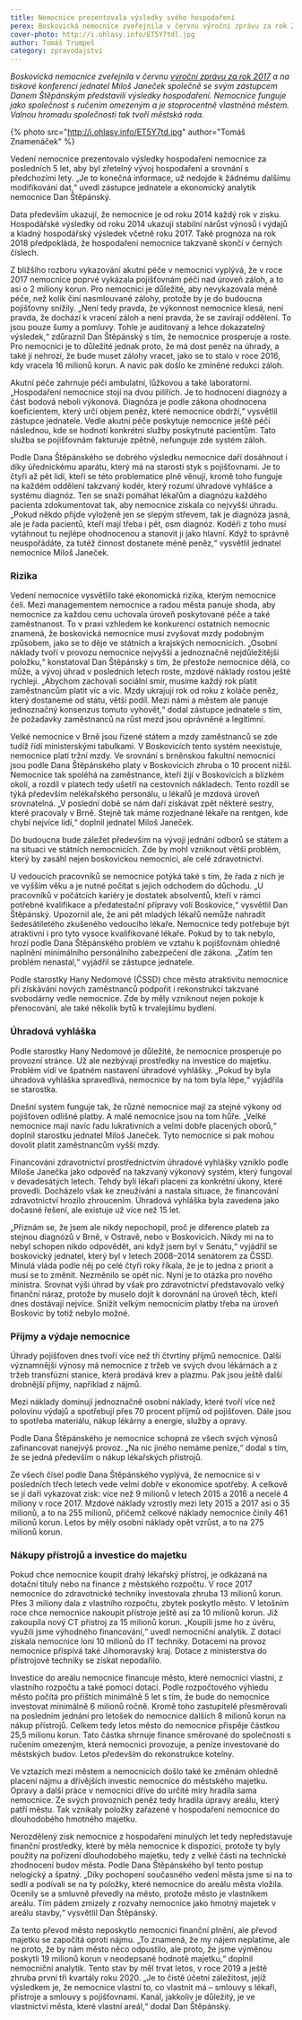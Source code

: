 ```yaml
---
title: Nemocnice prezentovala výsledky svého hospodaření
perex: Boskovická nemocnice zveřejnila v červnu výroční zprávu za rok 2017 a na tiskové konferenci jednatel Miloš Janeček společně se svým zástupcem Danem Štěpánským představili výsledky hospodaření.
cover-photo: http://i.ohlasy.info/ET5Y7tdl.jpg
author: Tomáš Trumpeš
category: zpravodajství
---
```


*Boskovická nemocnice zveřejnila v červnu [výroční zprávu za rok 2017](https://www.nembce.cz/assets/files/Vyrocni_zpravy/vyrocni_zprava_2017.pdf) a na tiskové konferenci jednatel Miloš Janeček společně se svým zástupcem Danem Štěpánským představili výsledky hospodaření. Nemocnice funguje jako společnost s ručením omezeným a je stoprocentně vlastněná městem. Valnou hromadu společnosti tak tvoří městská rada.*

{% photo src="http://i.ohlasy.info/ET5Y7td.jpg" author="Tomáš Znamenáček" %}

Vedení nemocnice prezentovalo výsledky hospodaření nemocnice za posledních 5 let, aby byl zřetelný vývoj hospodaření a srovnání s předchozími lety. „Je to konečná informace, už nedojde k žádnému dalšímu modifikování dat,“ uvedl zástupce jednatele a ekonomický analytik nemocnice Dan Štěpánský.

Data především ukazují, že nemocnice je od roku 2014 každý rok v zisku. Hospodářské výsledky od roku 2014 ukazují stabilní nárůst výnosů i výdajů a kladný hospodářský výsledek včetně roku 2017. Také prognóza na rok 2018 předpokládá, že hospodaření nemocnice takzvaně skončí v černých číslech.

Z bližšího rozboru vykazování akutní péče v nemocnici vyplývá, že v roce 2017 nemocnice poprvé vykázala pojišťovnám péči nad úroveň záloh, a to asi o 2 miliony korun. Pro nemocnici je důležité, aby nevykazovala méně péče, než kolik činí nasmlouvané zálohy, protože by je do budoucna pojišťovny snížily. „Není tedy pravda, že výkonnost nemocnice klesá, není pravda, že dochází k vracení záloh a není pravda, že se zavírají oddělení. To jsou pouze šumy a pomluvy. Tohle je auditovaný a lehce dokazatelný výsledek,“ zdůraznil Dan Štěpánský s tím, že nemocnice prosperuje a roste. Pro nemocnici je to důležité jednak proto, že má dost peněz na úhrady, a také jí nehrozí, že bude muset zálohy vracet, jako se to stalo v roce 2016, kdy vracela 16 milionů korun. A navíc pak došlo ke zmíněné redukci záloh.

Akutní péče zahrnuje péči ambulatní, lůžkovou a také laboratorní. „Hospodaření nemocnice stojí na dvou pilířích. Je to hodnocení diagnózy a část bodová neboli výkonová. Diagnóza je podle zákona ohodnocena koeficientem, který určí objem peněz, které nemocnice obdrží,“ vysvětlil zástupce jednatele. Vedle akutní péče poskytuje nemocnice ještě péči následnou, kde se hodnotí konkrétní služby poskytnuté pacientům. Tato služba se pojišťovnám fakturuje zpětně, nefunguje zde systém záloh.

Podle Dana Štěpánského se dobrého výsledku nemocnice daří dosáhnout i díky úřednickému aparátu, který má na starosti styk s pojišťovnami. Je to čtyři až pět lidí, kteří se této problematice plně věnují, kromě toho funguje na každém oddělení takzvaný kodér, který rozumí úhradové vyhlášce a systému diagnóz. Ten se snaží pomáhat lékařům a diagnózu každého pacienta zdokumentovat tak, aby nemocnice získala co nejvyšší úhradu. „Pokud někdo přijde vyloženě jen se slepým střevem, tak je diagnóza jasná, ale je řada pacientů, kteří mají třeba i pět, osm diagnóz. Kodéři z toho musí vytáhnout tu nejlépe ohodnocenou a stanovit ji jako hlavní. Když to správně neuspořádáte, za tutéž činnost dostanete méně peněz,“ vysvětlil jednatel nemocnice Miloš Janeček.

### Rizika

Vedení nemocnice vysvětlilo také ekonomická rizika, kterým nemocnice čelí. Mezi managementem nemocnice a radou města panuje shoda, aby nemocnice za každou cenu uchovala úroveň poskytované péče a také zaměstnanost. To v praxi vzhledem ke konkurenci ostatních nemocnic znamená, že boskovická nemocnice musí zvyšovat mzdy podobným způsobem, jako se to děje ve státních a krajských nemocnicích. „Osobní náklady tvoří v provozu nemocnice nejvyšší a jednoznačně nejdůležitější položku,“ konstatoval Dan Štěpánský s tím, že přestože nemocnice dělá, co může, a vývoj úhrad v posledních letech roste, mzdové náklady rostou ještě rychleji. „Abychom zachovali sociální smír, musíme každý rok platit zaměstnancům platit víc a víc. Mzdy ukrajují rok od roku z koláče peněz, který dostaneme od státu, větší podíl. Mezi námi a městem ale panuje jednoznačný konsenzus tomuto vyhovět,“ dodal zástupce jednatele s tím, že požadavky zaměstnanců na růst mezd jsou oprávněné a legitimní.

Velké nemocnice v Brně jsou řízené státem a mzdy zaměstnanců se zde tudíž řídí ministerskými tabulkami. V Boskovicích tento systém neexistuje, nemocnice platí tržní mzdy. Ve srovnání s brněnskou fakultní nemocnicí jsou podle Dana Štěpánského platy v Boskovicích zhruba o 10 procent nižší. Nemocnice tak spoléhá na zaměstnance, kteří žijí v Boskovicích a blízkém okolí, a rozdíl v platech tedy ušetří na cestovních nákladech. Tento rozdíl se týká především nelékařského personálu, u lékařů je mzdová úroveň srovnatelná. „V poslední době se nám daří získávat zpět některé sestry, které pracovaly v Brně. Stejně tak máme rozjednané lékaře na rentgen, kde chybí nejvíce lidí,“ doplnil jednatel Miloš Janeček.

Do budoucna bude záležet především na vývoji jednání odborů se státem a na situaci ve státních nemocnicích. Zde by mohl vzniknout větší problém, který by zasáhl nejen boskovickou nemocnici, ale celé zdravotnictví.

U vedoucích pracovníků se nemocnice potýká také s tím, že řada z nich je ve vyšším věku a je nutné počítat s jejich odchodem do důchodu. „U pracovníků v počátcích kariéry je dostatek absolventů, kteří v rámci potřebné kvalifikace a předatestační přípravy volí Boskovice,“ vysvětlil Dan Štěpánský. Upozornil ale, že ani pět mladých lékařů nemůže nahradit šedesátiletého zkušeného vedoucího lékaře. Nemocnice tedy potřebuje být atraktivní i pro tyto vysoce kvalifikované lékaře. Pokud by to tak nebylo, hrozí podle Dana Štěpánského problém ve vztahu k pojišťovnám ohledně naplnění minimálního personálního zabezpečení dle zákona. „Zatím ten problém nenastal,“ vyjádřil se zástupce jednatele.

Podle starostky Hany Nedomové (ČSSD) chce město atraktivitu nemocnice při získávání nových zaměstnanců podpořit i rekonstrukcí takzvané svobodárny vedle nemocnice. Zde by měly vzniknout nejen pokoje k přenocování, ale také několik bytů k trvalejšímu bydlení.

### Úhradová vyhláška

Podle starostky Hany Nedomové je důležité, že nemocnice prosperuje po provozní stránce. Už ale nezbývají prostředky na investice do majetku. Problém vidí ve špatném nastavení úhradové vyhlášky. „Pokud by byla úhradová vyhláška spravedlivá, nemocnice by na tom byla lépe,“ vyjádřila se starostka.

Dnešní systém funguje tak, že různé nemocnice mají za stejné výkony od pojišťoven odlišné platby. A malé nemocnice jsou na tom hůře. „Velké nemocnice mají navíc řadu lukrativních a velmi dobře placených oborů,“ doplnil starostku jednatel Miloš Janeček. Tyto nemocnice si pak mohou dovolit platit zaměstnancům vyšší mzdy.

Financování zdravotnictví prostřednictvím úhradové vyhlášky vzniklo podle Miloše Janečka jako odpověď na takzvaný výkonový systém, který fungoval v devadesátých letech. Tehdy byli lékaři placeni za konkrétní úkony, které provedli. Docházelo však ke zneužívání a nastala situace, že financování zdravotnictví hrozilo zhroucením. Úhradová vyhláška byla zavedena jako dočasné řešení, ale existuje už více než 15 let.

„Přiznám se, že jsem ale nikdy nepochopil, proč je diference plateb za stejnou diagnózů v Brně, v Ostravě, nebo v Boskovicích. Nikdy mi na to nebyl schopen nikdo odpovědět, ani když jsem byl v Senátu,“ vyjádřil se boskovický jednatel, který byl v letech 2008–2014 senátorem za ČSSD. Minulá vláda podle něj po celé čtyři roky říkala, že je to jedna z priorit a musí se to změnit. Nezměnilo se opět nic. Nyní je to otázka pro nového ministra. Srovnat výši úhrad by však pro zdravotnictví představovalo velký finanční náraz, protože by muselo dojít k dorovnání na úroveň těch, kteří dnes dostávají nejvíce. Snížit velkým nemocnicím platby třeba na úroveň Boskovic by totiž nebylo možné.

### Příjmy a výdaje nemocnice

Úhrady pojišťoven dnes tvoří více než tři čtvrtiny příjmů nemocnice. Další významnější výnosy má nemocnice z tržeb ve svých dvou lékárnách a z tržeb transfúzní stanice, která prodává krev a plazmu. Pak jsou ještě další drobnější příjmy, například z nájmů. 

Mezi náklady dominují jednoznačně osobní náklady, které tvoří více než polovinu výdajů a spotřebují přes 70 procent příjmů od pojišťoven. Dále jsou to spotřeba materiálu, nákup lékárny a energie, služby a opravy. 

Podle Dana Štěpánského je nemocnice schopná ze všech svých výnosů zafinancovat nanejvýš provoz. „Na nic jiného nemáme peníze,“ dodal s tím, že se jedná především o nákup lékařských přístrojů.

Ze všech čísel podle Dana Štěpánského vyplývá, že nemocnice si v posledních třech letech vede velmi dobře v ekonomice spotřeby. A celkově se jí daří vykazovat zisk: více než 9 milionů v letech 2015 a 2016 a necelé 4 miliony v roce 2017. Mzdové náklady vzrostly mezi lety 2015 a 2017 asi o 35 milionů, a to na 255 milionů, přičemž celkové náklady nemocnice činily 461 milionů korun. Letos by měly osobní náklady opět vzrůst, a to na 275 milionů korun.

### Nákupy přístrojů a investice do majetku

Pokud chce nemocnice koupit drahý lékařský přístroj, je odkázaná na dotační tituly nebo na finance z městského rozpočtu. V roce 2017 nemocnice do zdravotnické techniky investovala zhruba 13 milionů korun. Přes 3 miliony dala z vlastního rozpočtu, zbytek poskytlo město. V letošním roce chce nemocnice nakoupit přístroje ještě asi za 10 milionů korun. Již zakoupila nový CT přístroj za 15 milionů korun. „Koupili jsme ho z úvěru, využili jsme výhodného financování,“ uvedl nemocniční analytik. Z dotací získala nemocnice loni 10 milionů do IT techniky. Dotacemi na provoz nemocnice přispívá také Jihomoravský kraj. Dotace z ministerstva do přístrojové techniky se získat nepodařilo.

Investice do areálu nemocnice financuje město, které nemocnici vlastní, z vlastního rozpočtu a také pomocí dotací. Podle rozpočtového výhledu město počítá pro příštích minimálně 5 let s tím, že bude do nemocnice investovat minimálně 6 milionů ročně. Kromě toho zastupitelé přesměrovali na posledním jednání pro letošek do nemocnice dalších 8 milionů korun na nákup přístrojů. Celkem tedy letos město do nemocnice přispěje částkou 25,5 milionu korun. Tato částka shrnuje finance směrované do společnosti s ručením omezeným, která nemocnici provozuje, a peníze investované do městských budov. Letos především do rekonstrukce kotelny.

Ve vztazích mezi městem a nemocnicích došlo také ke změnám ohledně placení nájmu a dřívějších investic nemocnice do městského majetku. Opravy a další práce v nemocnici dříve do určité míry hradila sama nemocnice. Ze svých provozních peněz tedy hradila úpravy areálu, který patří městu. Tak vznikaly položky zařazené v hospodaření nemocnice do dlouhodobého hmotného majetku.

Nerozdělený zisk nemocnice z hospodaření minulých let tedy nepředstavuje finanční prostředky, které by měla nemocnice k dispozici, protože ty byly použity na pořízení dlouhodobého majetku, tedy z velké části na technické zhodnocení budov města. Podle Dana Štěpánského byl tento postup nelogický a špatný. „Díky pochopení současného vedení města jsme si na to sedli a podívali se na ty položky, které nemocnice do areálu města vložila. Ocenily se a smluvně převedly na město, protože město je vlastníkem areálu. Tím pádem zmizely z rozvahy nemocnice jako hmotný majetek v areálu stavby,“ vysvětlil Dan Štěpánský. 

Za tento převod město neposkytlo nemocnici finanční plnění, ale převod majetku se započítá oproti nájmu. „To znamená, že my nájem neplatíme, ale ne proto, že by nám město něco odpustilo, ale proto, že jsme výměnou poskytli 19 milionů korun v neodepsané hodnotě majetku,“ doplnil nemocniční analytik. Tento stav by měl trvat letos, v roce 2019 a ještě zhruba první tři kvartály roku 2020. „Je to čistě účetní záležitost, jejíž výsledkem je, že nemocnice vlastní to, co vlastnit má – smlouvy s lékaři, přístroje a smlouvy s pojišťovnami. Kanál, jakkoliv je důležitý, je ve vlastnictví města, které vlastní areál,“ dodal Dan Štěpánský.